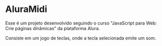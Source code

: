 <h1>AluraMidi</h1>
<p>Esse é um projeto desenvolvido seguindo o curso "JavaScript para Web: Crie páginas dinâmicas" da plataforma Alura.

Consiste em um jogo de teclas, onde a tecla selecionada emite um som.</p>

